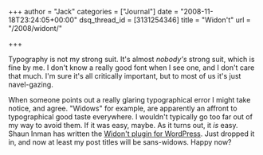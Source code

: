 +++
author = "Jack"
categories = ["Journal"]
date = "2008-11-18T23:24:05+00:00"
dsq_thread_id = [3131254346]
title = "Widon&#039;t"
url = "/2008/widont/"

+++

<span class="drop_cap">T</span>ypography is not my strong suit. It's almost _nobody's_ strong suit, which is fine by me. I don't know a really good font when I see one, and I don't care that much. I'm sure it's all critically important, but to most of us it's just navel-gazing.

When someone points out a really glaring typographical error I might take notice, and agree. "Widows" for example, are apparently an affront to typographical good taste everywhere. I wouldn't typically go too far out of my way to avoid them. If it was easy, maybe. As it turns out, it _is_ easy. Shaun Inman has written the [Widon't plugin for WordPress][1]. Just dropped it in, and now at least my post titles will be sans-widows. Happy now?

 [1]: http://www.shauninman.com/archive/2007/01/03/widont_2_1_wordpress_plugin